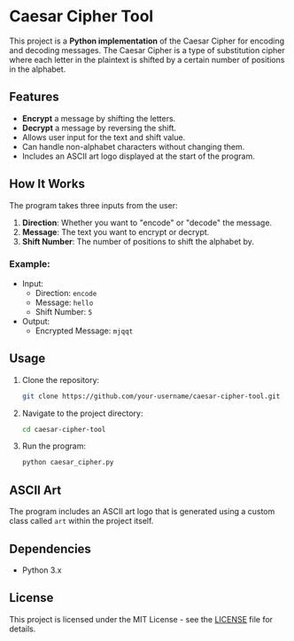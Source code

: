 # Caesar Cipher Tool

This project is a **Python implementation** of the Caesar Cipher for encoding and decoding messages. The Caesar Cipher is a type of substitution cipher where each letter in the plaintext is shifted by a certain number of positions in the alphabet.

## Features
- **Encrypt** a message by shifting the letters.
- **Decrypt** a message by reversing the shift.
- Allows user input for the text and shift value.
- Can handle non-alphabet characters without changing them.
- Includes an ASCII art logo displayed at the start of the program.

## How It Works
The program takes three inputs from the user:
1. **Direction**: Whether you want to "encode" or "decode" the message.
2. **Message**: The text you want to encrypt or decrypt.
3. **Shift Number**: The number of positions to shift the alphabet by.

### Example:
- Input:
  - Direction: `encode`
  - Message: `hello`
  - Shift Number: `5`
- Output:  
  - Encrypted Message: `mjqqt`

## Usage

1. Clone the repository:
   ```bash
   git clone https://github.com/your-username/caesar-cipher-tool.git
   ```
2. Navigate to the project directory:
   ```bash
   cd caesar-cipher-tool
   ```
3. Run the program:
   ```bash
   python caesar_cipher.py
   ```

## ASCII Art
The program includes an ASCII art logo that is generated using a custom class called `art` within the project itself.

## Dependencies
- Python 3.x

## License
This project is licensed under the MIT License - see the [LICENSE](LICENSE) file for details.
